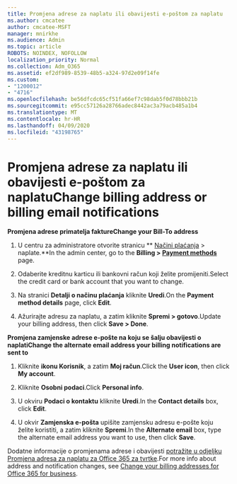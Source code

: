 ```yaml
---
title: Promjena adrese za naplatu ili obavijesti e-poštom za naplatu
ms.author: cmcatee
author: cmcatee-MSFT
manager: mnirkhe
ms.audience: Admin
ms.topic: article
ROBOTS: NOINDEX, NOFOLLOW
localization_priority: Normal
ms.collection: Adm_O365
ms.assetid: ef2df989-8539-48b5-a324-97d2e09f14fe
ms.custom:
- "1200012"
- "4716"
ms.openlocfilehash: be56dfcdc65cf51fa66ef7c98dab5f0d78bbb21b
ms.sourcegitcommit: e95cc57126a28766adec8442ac3a79acb485a1b4
ms.translationtype: MT
ms.contentlocale: hr-HR
ms.lasthandoff: 04/09/2020
ms.locfileid: "43198765"
---
```

# <a name="change-billing-address-or-billing-email-notifications"></a><span data-ttu-id="330c6-102">Promjena adrese za naplatu ili obavijesti e-poštom za naplatu</span><span class="sxs-lookup"><span data-stu-id="330c6-102">Change billing address or billing email notifications</span></span>

<span data-ttu-id="330c6-103">**Promjena adrese primatelja fakture**</span><span class="sxs-lookup"><span data-stu-id="330c6-103">**Change your Bill-To address**</span></span>

1. <span data-ttu-id="330c6-104">U centru za administratore otvorite stranicu \*\* [Načini plaćanja](https://go.microsoft.com/fwlink/p/?linkid=2018806) > naplate.\*\*</span><span class="sxs-lookup"><span data-stu-id="330c6-104">In the admin center, go to the **Billing > [Payment methods](https://go.microsoft.com/fwlink/p/?linkid=2018806)** page.</span></span>

2. <span data-ttu-id="330c6-105">Odaberite kreditnu karticu ili bankovni račun koji želite promijeniti.</span><span class="sxs-lookup"><span data-stu-id="330c6-105">Select the credit card or bank account that you want to change.</span></span>

3. <span data-ttu-id="330c6-106">Na stranici **Detalji o načinu plaćanja** kliknite **Uredi**.</span><span class="sxs-lookup"><span data-stu-id="330c6-106">On the **Payment method details** page, click **Edit**.</span></span>

4. <span data-ttu-id="330c6-107">Ažurirajte adresu za naplatu, a zatim kliknite **Spremi > gotovo**.</span><span class="sxs-lookup"><span data-stu-id="330c6-107">Update your billing address, then click **Save > Done**.</span></span>

<span data-ttu-id="330c6-108">**Promjena zamjenske adrese e-pošte na koju se šalju obavijesti o naplati**</span><span class="sxs-lookup"><span data-stu-id="330c6-108">**Change the alternate email address your billing notifications are sent to**</span></span> 

1. <span data-ttu-id="330c6-109">Kliknite **ikonu Korisnik**, a zatim **Moj račun**.</span><span class="sxs-lookup"><span data-stu-id="330c6-109">Click the **User icon**, then click **My account**.</span></span>

2. <span data-ttu-id="330c6-110">Kliknite **Osobni podaci**.</span><span class="sxs-lookup"><span data-stu-id="330c6-110">Click **Personal info**.</span></span>

3. <span data-ttu-id="330c6-111">U okviru **Podaci o kontaktu** kliknite **Uredi**.</span><span class="sxs-lookup"><span data-stu-id="330c6-111">In the **Contact details** box, click **Edit**.</span></span>

4. <span data-ttu-id="330c6-112">U okvir **Zamjenska e-pošta** upišite zamjensku adresu e-pošte koju želite koristiti, a zatim kliknite **Spremi**.</span><span class="sxs-lookup"><span data-stu-id="330c6-112">In the **Alternate email** box, type the alternate email address you want to use, then click **Save**.</span></span>

<span data-ttu-id="330c6-113">Dodatne informacije o promjenama adrese i obavijesti [potražite u odjeljku Promjena adresa za naplatu za Office 365 za tvrtke](https://docs.microsoft.com/microsoft-365/commerce/billing-and-payments/change-your-billing-addresses?view=o365-worldwide).</span><span class="sxs-lookup"><span data-stu-id="330c6-113">For more info about address and notification changes, see [Change your billing addresses for Office 365 for business](https://docs.microsoft.com/microsoft-365/commerce/billing-and-payments/change-your-billing-addresses?view=o365-worldwide).</span></span>
